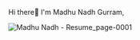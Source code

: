 Hi there👋 I'm Madhu Nadh Gurram,

![Madhu Nadh - Resume_page-0001](https://github.com/user-attachments/assets/da25dbf8-57d3-4e8b-b465-9023d6faef00)



